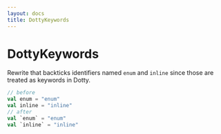 ```yaml
---
layout: docs
title: DottyKeywords
---
```


# DottyKeywords

Rewrite that backticks identifiers named `enum` and `inline` since those are
treated as keywords in Dotty.

```scala
// before
val enum = "enum"
val inline = "inline"
// after
val `enum` = "enum"
val `inline` = "inline"
```
